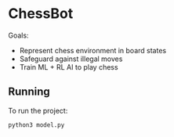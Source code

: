 # ChessBot

Goals:
- Represent chess environment in board states
- Safeguard against illegal moves
- Train ML + RL AI to play chess

## Running

To run the project:

    python3 model.py
